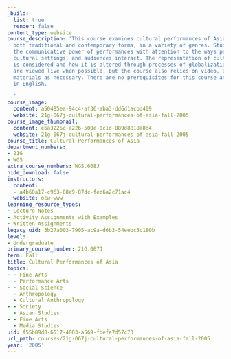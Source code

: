 ```yaml
---
_build:
  list: true
  render: false
content_type: website
course_description: 'This course examines cultural performances of Asia, including
  both traditional and contemporary forms, in a variety of genres. Students will explore
  the communicative power of performances with attention to the ways performers, media,
  cultural settings, and audiences interact. The representation of cultural difference
  is considered and how it is altered through processes of globalization. Performances
  are viewed live when possible, but the course also relies on video, audio, and online
  materials as necessary. There are no prerequisites for this course and it is taught
  in English.

  '
course_image:
  content: a50485ea-94c4-af36-aba3-dd6d1acbd409
  website: 21g-067j-cultural-performances-of-asia-fall-2005
course_image_thumbnail:
  content: e6a3225c-a226-500e-0c1d-889d8818a8d4
  website: 21g-067j-cultural-performances-of-asia-fall-2005
course_title: Cultural Performances of Asia
department_numbers:
- 21G
- WGS
extra_course_numbers: WGS.608J
hide_download: false
instructors:
  content:
  - a4b60a17-c963-08e9-87dc-fec6a2c71ac4
  website: ocw-www
learning_resource_types:
- Lecture Notes
- Activity Assignments with Examples
- Written Assignments
legacy_uid: 3b27a003-7905-ac9a-d6b3-54eebc5c180b
level:
- Undergraduate
primary_course_number: 21G.067J
term: Fall
title: Cultural Performances of Asia
topics:
- - Fine Arts
  - Performance Arts
- - Social Science
  - Anthropology
  - Cultural Anthropology
- - Society
  - Asian Studies
- - Fine Arts
  - Media Studies
uid: f55b89d0-6517-4803-a569-fbefe7d57c73
url_path: courses/21g-067j-cultural-performances-of-asia-fall-2005
year: '2005'
---
```

